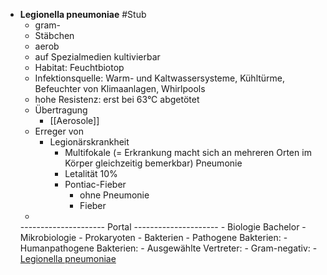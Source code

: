 -  __Legionella pneumoniae__  #Stub
    - gram-
    - Stäbchen
    - aerob
    - auf Spezialmedien kultivierbar
    - Habitat: Feuchtbiotop
    - Infektionsquelle: Warm- und Kaltwassersysteme, Kühltürme, Befeuchter von Klimaanlagen, Whirlpools
    - hohe Resistenz: erst bei 63°C abgetötet
    - Übertragung
        - [[Aerosole]]
    - Erreger von
        - Legionärskrankheit
            - Multifokale (= Erkrankung macht sich an mehreren Orten im Körper gleichzeitig bemerkbar) Pneumonie
            - Letalität 10%
            - Pontiac-Fieber
                - ohne Pneumonie
                - Fieber
    - 
    --------------------- Portal ---------------------
        - Biologie Bachelor
            - Mikrobiologie
                - Prokaryoten
                    - Bakterien
                        - Pathogene Bakterien:
                            - Humanpathogene Bakterien:
                                - Ausgewählte Vertreter: 
                                    - Gram-negativ:
                                        - [Legionella pneumoniae](Legionella-pneumoniae.md)
